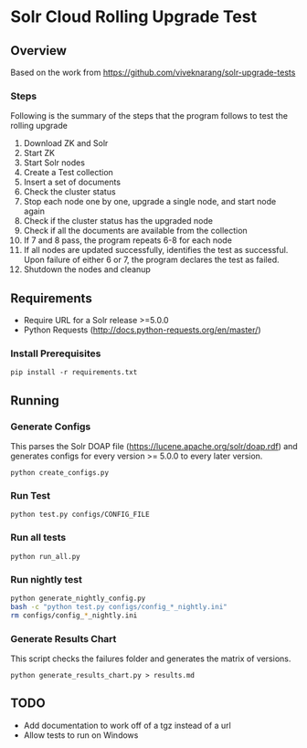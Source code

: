 # Solr Cloud Rolling Upgrade Test
## Overview
Based on the work from https://github.com/viveknarang/solr-upgrade-tests

### Steps
Following is the summary of the steps that the program follows to test the rolling upgrade

1. Download ZK and Solr
2. Start ZK
3. Start Solr nodes
4. Create a Test collection
5. Insert a set of documents
6. Check the cluster status
7. Stop each node one by one, upgrade a single node, and start node again
8. Check if the cluster status has the upgraded node
9. Check if all the documents are available from the collection
10. If 7 and 8 pass, the program repeats 6-8 for each node
11. If all nodes are updated successfully, identifies the test as successful. Upon failure of either 6 or 7, the program declares the test as failed.
12. Shutdown the nodes and cleanup

## Requirements
* Require URL for a Solr release >=5.0.0
* Python Requests (http://docs.python-requests.org/en/master/)

### Install Prerequisites
`pip install -r requirements.txt`

## Running
### Generate Configs
This parses the Solr DOAP file (https://lucene.apache.org/solr/doap.rdf) and generates configs for every version >= 5.0.0 to every later version.

`python create_configs.py`

### Run Test
`python test.py configs/CONFIG_FILE`

### Run all tests
`python run_all.py`

### Run nightly test
```bash
python generate_nightly_config.py
bash -c "python test.py configs/config_*_nightly.ini"
rm configs/config_*_nightly.ini
```

### Generate Results Chart
This script checks the failures folder and generates the matrix of versions.

`python generate_results_chart.py > results.md`

## TODO
* Add documentation to work off of a tgz instead of a url
* Allow tests to run on Windows


